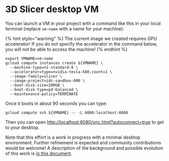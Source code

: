 # 3D Slicer desktop VM

You can launch a VM in your project with a command like this in your local terminal (replace `vm-name` with a name for your machine):

{% hint style="warning" %}
The current image we created requires GPU accelerator! If you do not specify the accelerator in the command below, you will not be able to access the machine!
{% endhint %}

```
export VMNAME=vm-name
gcloud compute instances create ${VMNAME} \
  --machine-type=n1-standard-8 \
  --accelerator=type=nvidia-tesla-k80,count=1 \
  --image-family=slicer \
  --image-project=idc-sandbox-000 \
  --boot-disk-size=200GB \
  --boot-disk-type=pd-balanced \
  --maintenance-policy=TERMINATE
```

Once it boots in about 90 seconds you can type:

```
gcloud compute ssh ${VMNAME} -- -L 6080:localhost:6080
```

Then you can open [http://localhost:6080/vnc.html?autoconnect=true](http://localhost:6080/vnc.html?autoconnect=true) to get to your desktop.

Note that this effort is a work in progress with a minimal desktop environment. Further refinement is expected and community contributions would be welcome! A description of the background and possible evolution of this work is [in this document](https://docs.google.com/document/d/1jfHqjS7Fer7Lhqea5bjyown0b04AsqeOhIBY2gWUDO4/edit).
